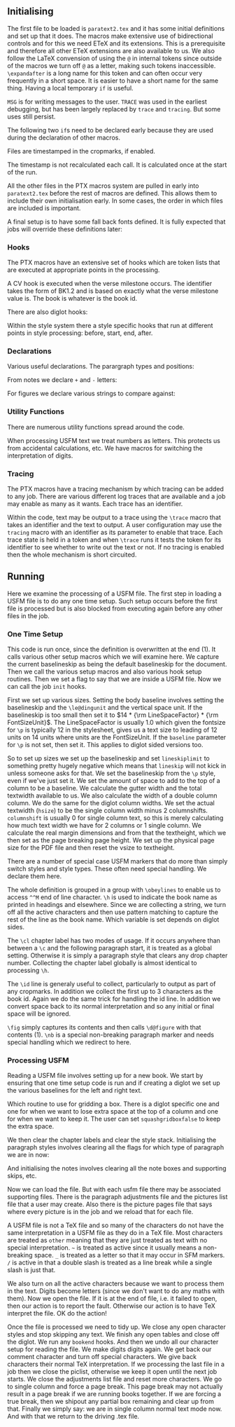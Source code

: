 [+d_setup]::

## Initialising

The first file to be loaded is `paratext2.tex` and it has some initial
definitions and set up that it does. The macros make extensive use of
bidirectional controls and for this we need ETeX and its extensions. This is a
prerequisite and therefore all other ETeX extensions are also available to us.
We also follow the LaTeX convension of using the `@` in internal tokens since
outside of the macros we turn off `@` as a letter, making such tokens
inaccessible. `\expandafter` is a long name for this token and can often occur
very frequently in a short space. It is easier to have a short name for the same
thing. Having a local temporary `if` is useful.

`MSG` is for writing messages to the user. `TRACE` was used in the earliest
debugging, but has been largely replaced by `trace` and `tracing`. But some uses
still persist.

The following two `if`s need to be declared early because they are used during
the declaration of other macros.

[=c_pt_intro]::

Files are timestamped in the cropmarks, if enabled.

The timestamp is not recalculated each call. It is calculated once at the start
of the run.

[=c_timestamp]::

All the other files in the PTX macros system are pulled in early into
`paratext2.tex` before the rest of macros are defined. This allows them to
include their own initialisation early. In some cases, the order in which files
are included is important.

[=c_imports]::

A final setup is to have some fall back fonts defined. It is fully expected that
jobs will override these definitions later:

[=c_fonts-basic]::

### Hooks

The PTX macros have an extensive set of hooks which are token lists that are
executed at appropriate points in the processing.

[=c_define-hooks]::

A CV hook is executed when the verse milestone occurs. The identifier takes the
form of BK1.2 and is based on exactly what the verse milestone value is. The
book is whatever is the book id.

[=csty_define-hooks]::

There are also diglot hooks:

[=cdig_define-hooks]::

Within the style system there a style specific hooks that run at different
points in style processing: before, start, end, after.

[=csty_sethook]::

### Declarations

Various useful declarations. The parargraph types and positions:

[=cpar_strings]::

From notes we declare `+` and `-` letters:

[=cnote_declare]::

For figures we declare various strings to compare against:

[=cfig_declare]::

### Utility Functions

There are numerous utility functions spread around the code.

When processing USFM text we treat numbers as letters. This protects us from
accidental calculations, etc. We have macros for switching the interpretation of
digits.

[=csty_fndigits]::


### Tracing

The PTX macros have a tracing mechanism by which tracing can be added to any
job. There are various different log traces that are available and a job may
enable as many as it wants. Each trace has an identifier.

[=tracing-codes]::

Within the code, text may be output to a trace using the `\trace` macro that
takes an identifier and the text to output. A user configuration may use the
`tracing` macro with an identifier as its parameter to enable that trace. Each
trace state is held in a token and when `\trace` runs it tests the token for its
identifier to see whether to write out the text or not. If no tracing is enabled
then the whole mechanism is short circuited.

[=tracing]::

## Running

Here we examine the processing of a USFM file. The first step in loading a USFM
file is to do any one time setup. Such setup occurs before the first file is
processed but is also blocked from executing again before any other files in the
job.

### One Time Setup

This code is run once, since the definition is overwritten at the end (1). It
calls various other setup macros which we will examine here. We capture the
current baselineskip as being the default baselineskip for the document. Then we
call the various setup macros and also various hook setup routines. Then we set
a flag to say that we are inside a USFM file. Now we can call the job `init`
hooks.

[=csty_onetime]::

First we set up various sizes. Setting the body baseline involves setting the
baselineskip and the `\le@dingunit` and the vertical space unit. If the
baselineskip is too small then set it to $14 * {\rm LineSpaceFactor} * {\rm FontSizeUnit}$.
The LineSpaceFactor is usually 1.0 which given the fontsize for `\p` is
typically 12 in the stylesheet, gives us a text size to leading of 12 units on
14 units where units are the FontSizeUnit. If the `baseline` parameter for `\p`
is not set, then set it. This applies to diglot sided versions too.

So to set up sizes we set up the baselineskip and set `lineskiplimit` to
something pretty hugely negative which means that `lineskip` will not kick in
unless someone asks for that. We set the baselineskip from the `\p` style, even
if we've just set it. We set the amount of space to add to the top of a column
to be a baseline. We calculate the gutter width and the total textwidth
available to us. We also calculate the width of a double column column. We do
the same for the diglot column widths. We set the actual textwidth (`hsize`) to
be the single column width minus 2 columnshifts. `columnshift` is usually 0 for
single column text, so this is merely calculating how much text width we have
for 2 columns or 1 single column. We calculate the real margin dimensions and
from that the textheight, which we then set as the page breaking page height. We
set up the physical page size for the PDF file and then reset the vsize to
textheight.

[=csty_setupsizes]::

There are a number of special case USFM markers that do more than simply switch
styles and style types. These often need special handling. We declare them here.

The whole definition is grouped in a group with `\obeylines` to enable us to
access `^^M` end of line character. `\h` is used to indicate the book name as
printed in headings and elsewhere. Since we are collecting a string, we turn off
all the active characters and then use pattern matching to capture the rest of
the line as the book name. Which variable is set depends on diglot sides.

The `\cl` chapter label has two modes of usage. If it occurs anywhere than
between a `\c` and the following paragraph start, it is treated as a global
setting. Otherwise it is simply a paragraph style that clears any drop chapter
number. Collecting the chapter label globally is almost identical to processing
`\h`.

The `\id` line is generaly useful to collect, particularly to output as part of
any cropmarks. In addition we collect the first up to 3 characters as the book
id. Again we do the same trick for handling the id line. In addition we convert
space back to its normal interpretation and so any initial or final space will
be ignored.

`\fig` simply captures its contents and then calls `\d@figure` with that
contents (1). `\nb` is a special non-breaking paragraph marker and needs special
handling which we redirect to here.

[=csty_addspecialhooks]::

### Processing USFM

Reading a USFM file involves setting up for a new book. We start by ensuring
that one time setup code is run and if creating a diglot we set up the various
baselines for the left and right text.

Which routine to use for gridding a box. There is a diglot specific one and one
for when we want to lose extra space at the top of a column and one for when we
want to keep it. The user can set `squashgridboxfalse` to keep the extra space.

We then clear the chapter labels and clear the style stack. Initialising the
paragraph styles involves clearing all the flags for which type of paragraph we
are in now:

[=cpar_init]::

And initialising the notes involves clearing all the note boxes and supporting
skips, etc.

[=csty_ptxfile_intro]::

Now we can load the file. But with each usfm file there may be associated
supporting files. There is the paragraph adjustments file and the pictures list
file that a user may create. Also there is the picture pages file that says
where every picture is in the job and we reload that for each file.

A USFM file is not a TeX file and so many of the characters do not have the same
interpretation in a USFM file as they do in a TeX file. Most characters are
treated as `other` meaning that they are just treated as text with no special
interpretation. `~` is treated as active since it usually means a non-breaking
space. `_` is treated as a letter so that it may occur in SFM markers. `/` is
active in that a double slash is treated as a line break while a single slash is
just that.

[=csty_slash]::

We also turn on all the active characters because we want to process them in the
text. Digits become letters (since we don't want to do any maths with them). Now
we open the file. If it is at the end of file, i.e. it failed to open, then our
action is to report the fault. Otherwise our action is to have TeX interpret the
file. OK do the action!

[=csty_ptxfile_start]::

Once the file is processed we need to tidy up. We close any open character
styles and stop skipping any text. We finish any open tables and close off the
diglot. We run any `bookend` hooks. And then we undo all our character setup for
reading the file. We make digits digits again. We get back our comment character
and turn off special characters. We give back characters their normal TeX
interpretation. If we processing the last file in a job then we close the
piclist, otherwise we keep it open until the next job starts. We close the
adjustments list file and reset more characters. We go to single column and
force a page break. This page break may not actually result in a page break if
we are running books together. If we are forcing a true break, then we shipout
any partial box remaining and clear up from that. Finally we simply say: we are
in single column normal text mode now. And with that we return to the driving
.tex file.

[=csty_ptxfile_end]::


[-d_setup]::
